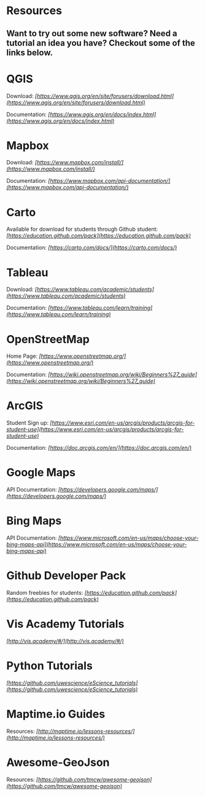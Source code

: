 # Resources
## Want to try out some new software? Need a tutorial an idea you have? Checkout some of the links below. 


# QGIS

Download: *[https://www.qgis.org/en/site/forusers/download.html](https://www.qgis.org/en/site/forusers/download.html)*

Documentation: *[https://www.qgis.org/en/docs/index.html](https://www.qgis.org/en/docs/index.html)*

# Mapbox

Download: *[https://www.mapbox.com/install/](https://www.mapbox.com/install/)*

Documentation: *[https://www.mapbox.com/api-documentation/](https://www.mapbox.com/api-documentation/)*

# Carto

Available for download for students through Github student: *[https://education.github.com/pack](https://education.github.com/pack)*

Documentation: *[https://carto.com/docs/](https://carto.com/docs/)*

# Tableau

Download: *[https://www.tableau.com/academic/students](https://www.tableau.com/academic/students)*

Documentation: *[https://www.tableau.com/learn/training](https://www.tableau.com/learn/training)*

# OpenStreetMap

Home Page: *[https://www.openstreetmap.org/](https://www.openstreetmap.org/)*

Documentation: *[https://wiki.openstreetmap.org/wiki/Beginners%27_guide](https://wiki.openstreetmap.org/wiki/Beginners%27_guide)*

# ArcGIS

Student Sign up: *[https://www.esri.com/en-us/arcgis/products/arcgis-for-student-use](https://www.esri.com/en-us/arcgis/products/arcgis-for-student-use)*

Documentation: *[https://doc.arcgis.com/en/](https://doc.arcgis.com/en/)*

# Google Maps

API Documentation: *[https://developers.google.com/maps/](https://developers.google.com/maps/)*

# Bing Maps

API Documentation: *[https://www.microsoft.com/en-us/maps/choose-your-bing-maps-api](https://www.microsoft.com/en-us/maps/choose-your-bing-maps-api)*

# Github Developer Pack

Random freebies for students: *[https://education.github.com/pack](https://education.github.com/pack)*

# Vis Academy Tutorials

*[http://vis.academy/#/](http://vis.academy/#/)*

# Python Tutorials

*[https://github.com/uwescience/eScience_tutorials](https://github.com/uwescience/eScience_tutorials)*

# Maptime.io Guides

Resources: *[http://maptime.io/lessons-resources/](http://maptime.io/lessons-resources/)*

# Awesome-GeoJson

Resources: *[https://github.com/tmcw/awesome-geojson](https://github.com/tmcw/awesome-geojson)*
